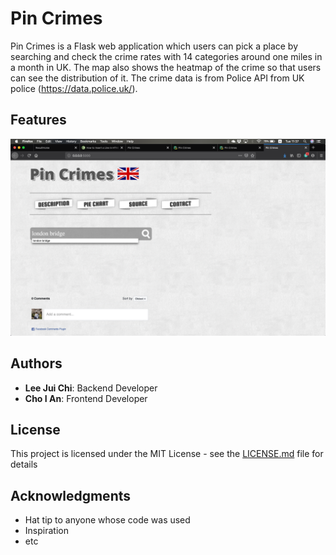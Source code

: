# Pin Crimes

Pin Crimes is a Flask web application which users can pick a place by searching and check the crime rates with 14 categories around one miles in a month in UK. The map also shows the heatmap of the crime so that users can 
see the distribution of it. The crime data is from Police API from UK police (https://data.police.uk/).

## Features

![Image description](/screenshots/Main_page.png)



## Authors

* **Lee Jui Chi**: Backend Developer
* **Cho I An**: Frontend Developer

## License

This project is licensed under the MIT License - see the [LICENSE.md](LICENSE.md) file for details

## Acknowledgments

* Hat tip to anyone whose code was used
* Inspiration
* etc


